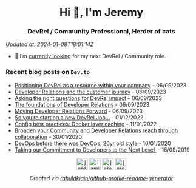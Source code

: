 <h1 align="center">Hi 👋, I'm Jeremy</h1>
<h3 align="center">DevRel / Community Professional, Herder of cats</h3>

*Updated at: 2024-01-08T18:01:14Z*

- 🔭 I’m [currently looking](https://www.linkedin.com/posts/jeremymeiss_opentowork-activity-7098015572847706112-C228?utm_source=share&utm_medium=member_desktop) for my next DevRel / Community role. 

### Recent blog posts on `Dev.to`


- [Positioning DevRel as a resource within your company](https://dev.to/jerdog/positioning-devrel-as-a-resource-within-your-company-4cna) - 06/09/2023
- [Developer Relations and the customer journey](https://dev.to/jerdog/devrel-and-the-customer-journey-4gjc) - 06/09/2023
- [Asking the right questions for DevRel impact](https://dev.to/jerdog/asking-the-right-questions-for-devrel-impact-2nan) - 06/09/2023
- [The foundations of Developer Relations](https://dev.to/jerdog/the-foundations-of-devrel-o55) - 06/09/2023
- [Moving Developer Relations Forward](https://dev.to/jerdog/moving-developer-relations-forward-lg5) - 06/09/2023
- [So you’re starting a new DevRel Job…](https://dev.to/jerdog/so-youre-starting-a-new-devrel-job-277e) - 01/12/2022
- [Config best practices: Docker layer caching](https://dev.to/circleci/config-best-practices-docker-layer-caching-3m0) - 11/01/2022
- [Broaden your Community and Developer Relations reach through collaboration](https://dev.to/jerdog/broaden-your-community-and-developer-relations-reach-through-collaboration-413) - 30/01/2020
- [DevOps before there was DevOps, 20yr old style](https://dev.to/jerdog/devops-before-there-was-devops-20yr-old-style-3l76) - 10/01/2020
- [Taking our Commitment to Developers to the Next Level ](https://dev.to/solacedevs/taking-our-commitment-to-developers-to-the-next-level-45b6) - 16/09/2019

<p align="center">
<a href="https://dev.to/jerdog" target="blank"><img align="center" src="https://cdn.jsdelivr.net/npm/simple-icons@3.0.1/icons/dev-dot-to.svg" alt="jerdog" height="30" width="30" /></a>
<a href="https://twitter.com/iamjerdog" target="blank"><img align="center" src="https://cdn.jsdelivr.net/npm/simple-icons@3.0.1/icons/twitter.svg" alt="iamjerdog" height="30" width="30" /></a>
<a href="https://linkedin.com/in/jeremymeiss" target="blank"><img align="center" src="https://cdn.jsdelivr.net/npm/simple-icons@3.0.1/icons/linkedin.svg" alt="jeremymeiss" height="30" width="30" /></a>
<a href="https://stackoverflow.com/users/jerdog" target="blank"><img align="center" src="https://cdn.jsdelivr.net/npm/simple-icons@3.0.1/icons/stackoverflow.svg" alt="jerdog" height="30" width="30" /></a>
</p>

<p align="center">
<em>Created via <a href="https://github.com/rahuldkjain/github-profile-readme-generator">rahuldkjain/github-profile-readme-generator</a></em>
</p>
